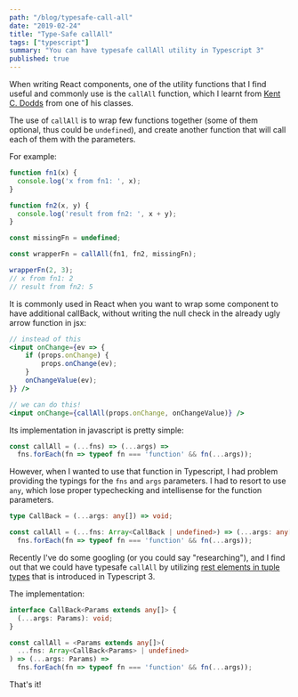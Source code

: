 ```yaml
---
path: "/blog/typesafe-call-all"
date: "2019-02-24"
title: "Type-Safe callAll"
tags: ["typescript"]
summary: "You can have typesafe callAll utility in Typescript 3"
published: true
---
```


When writing React components, one of the utility functions that I find useful and commonly use is the `callAll` function, which I learnt from [Kent C. Dodds][kentcdodds] from one of his classes.

The use of `callAll` is to wrap few functions together (some of them optional, thus could be `undefined`), and create another function that will call each of them with the parameters.

For example:

```javascript
function fn1(x) {
  console.log('x from fn1: ', x);
}

function fn2(x, y) {
  console.log('result from fn2: ', x + y);
}

const missingFn = undefined;

const wrapperFn = callAll(fn1, fn2, missingFn);

wrapperFn(2, 3);
// x from fn1: 2
// result from fn2: 5
```

It is commonly used in React when you want to wrap some component to have additional callBack, without writing the null check in the already ugly arrow function in jsx:

```jsx
// instead of this
<input onChange={ev => {
    if (props.onChange) {
        props.onChange(ev);
    }
    onChangeValue(ev);
}} />

// we can do this!
<input onChange={callAll(props.onChange, onChangeValue)} />
```

Its implementation in javascript is pretty simple:

```js
const callAll = (...fns) => (...args) =>
  fns.forEach(fn => typeof fn === 'function' && fn(...args));
```

However, when I wanted to use that function in Typescript, I had problem providing the typings for the `fns` and `args` parameters. I had to resort to use `any`, which lose proper typechecking and intellisense for the function parameters.

```typescript
type CallBack = (...args: any[]) => void;

const callAll = (...fns: Array<CallBack | undefined>) => (...args: any[]) =>
  fns.forEach(fn => typeof fn === 'function' && fn(...args));
```

Recently I've do some googling (or you could say "researching"), and I find out that we could have typesafe `callAll` by utilizing [rest elements in tuple types][rest-tuple-types] that is introduced in Typescript 3.

The implementation:

```typescript
interface CallBack<Params extends any[]> {
  (...args: Params): void;
}

const callAll = <Params extends any[]>(
  ...fns: Array<CallBack<Params> | undefined>
) => (...args: Params) =>
  fns.forEach(fn => typeof fn === 'function' && fn(...args));
```

That's it!

[kentcdodds]: https://kentcdodds.com/
[rest-tuple-types]: https://www.typescriptlang.org/docs/handbook/release-notes/typescript-3-0.html#rest-elements-in-tuple-types
